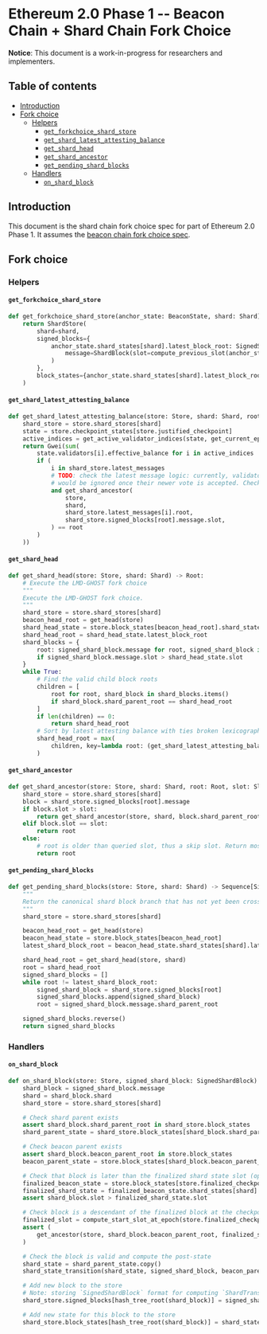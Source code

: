 # Ethereum 2.0 Phase 1 -- Beacon Chain + Shard Chain Fork Choice

**Notice**: This document is a work-in-progress for researchers and implementers.

## Table of contents

<!-- START doctoc generated TOC please keep comment here to allow auto update -->
<!-- DON'T EDIT THIS SECTION, INSTEAD RE-RUN doctoc TO UPDATE -->


- [Introduction](#introduction)
- [Fork choice](#fork-choice)
  - [Helpers](#helpers)
    - [`get_forkchoice_shard_store`](#get_forkchoice_shard_store)
    - [`get_shard_latest_attesting_balance`](#get_shard_latest_attesting_balance)
    - [`get_shard_head`](#get_shard_head)
    - [`get_shard_ancestor`](#get_shard_ancestor)
    - [`get_pending_shard_blocks`](#get_pending_shard_blocks)
  - [Handlers](#handlers)
    - [`on_shard_block`](#on_shard_block)

<!-- END doctoc generated TOC please keep comment here to allow auto update -->

## Introduction

This document is the shard chain fork choice spec for part of Ethereum 2.0 Phase 1. It assumes the [beacon chain fork choice spec](./fork-choice.md).

## Fork choice

### Helpers

#### `get_forkchoice_shard_store`

```python
def get_forkchoice_shard_store(anchor_state: BeaconState, shard: Shard) -> ShardStore:
    return ShardStore(
        shard=shard,
        signed_blocks={
            anchor_state.shard_states[shard].latest_block_root: SignedShardBlock(
                message=ShardBlock(slot=compute_previous_slot(anchor_state.slot), shard=shard)
            )
        },
        block_states={anchor_state.shard_states[shard].latest_block_root: anchor_state.copy().shard_states[shard]},
    )
```

#### `get_shard_latest_attesting_balance`

```python
def get_shard_latest_attesting_balance(store: Store, shard: Shard, root: Root) -> Gwei:
    shard_store = store.shard_stores[shard]
    state = store.checkpoint_states[store.justified_checkpoint]
    active_indices = get_active_validator_indices(state, get_current_epoch(state))
    return Gwei(sum(
        state.validators[i].effective_balance for i in active_indices
        if (
            i in shard_store.latest_messages
            # TODO: check the latest message logic: currently, validator's previous vote of another shard
            # would be ignored once their newer vote is accepted. Check if it makes sense.
            and get_shard_ancestor(
                store,
                shard,
                shard_store.latest_messages[i].root,
                shard_store.signed_blocks[root].message.slot,
            ) == root
        )
    ))
```

#### `get_shard_head`

```python
def get_shard_head(store: Store, shard: Shard) -> Root:
    # Execute the LMD-GHOST fork choice
    """
    Execute the LMD-GHOST fork choice.
    """
    shard_store = store.shard_stores[shard]
    beacon_head_root = get_head(store)
    shard_head_state = store.block_states[beacon_head_root].shard_states[shard]
    shard_head_root = shard_head_state.latest_block_root
    shard_blocks = {
        root: signed_shard_block.message for root, signed_shard_block in shard_store.signed_blocks.items()
        if signed_shard_block.message.slot > shard_head_state.slot
    }
    while True:
        # Find the valid child block roots
        children = [
            root for root, shard_block in shard_blocks.items()
            if shard_block.shard_parent_root == shard_head_root
        ]
        if len(children) == 0:
            return shard_head_root
        # Sort by latest attesting balance with ties broken lexicographically
        shard_head_root = max(
            children, key=lambda root: (get_shard_latest_attesting_balance(store, shard, root), root)
        )
```

#### `get_shard_ancestor`

```python
def get_shard_ancestor(store: Store, shard: Shard, root: Root, slot: Slot) -> Root:
    shard_store = store.shard_stores[shard]
    block = shard_store.signed_blocks[root].message
    if block.slot > slot:
        return get_shard_ancestor(store, shard, block.shard_parent_root, slot)
    elif block.slot == slot:
        return root
    else:
        # root is older than queried slot, thus a skip slot. Return most recent root prior to slot
        return root
```

#### `get_pending_shard_blocks`

```python
def get_pending_shard_blocks(store: Store, shard: Shard) -> Sequence[SignedShardBlock]:
    """
    Return the canonical shard block branch that has not yet been crosslinked.
    """
    shard_store = store.shard_stores[shard]

    beacon_head_root = get_head(store)
    beacon_head_state = store.block_states[beacon_head_root]
    latest_shard_block_root = beacon_head_state.shard_states[shard].latest_block_root

    shard_head_root = get_shard_head(store, shard)
    root = shard_head_root
    signed_shard_blocks = []
    while root != latest_shard_block_root:
        signed_shard_block = shard_store.signed_blocks[root]
        signed_shard_blocks.append(signed_shard_block)
        root = signed_shard_block.message.shard_parent_root

    signed_shard_blocks.reverse()
    return signed_shard_blocks
```

### Handlers

#### `on_shard_block`

```python
def on_shard_block(store: Store, signed_shard_block: SignedShardBlock) -> None:
    shard_block = signed_shard_block.message
    shard = shard_block.shard
    shard_store = store.shard_stores[shard]

    # Check shard parent exists
    assert shard_block.shard_parent_root in shard_store.block_states
    shard_parent_state = shard_store.block_states[shard_block.shard_parent_root]

    # Check beacon parent exists
    assert shard_block.beacon_parent_root in store.block_states
    beacon_parent_state = store.block_states[shard_block.beacon_parent_root]

    # Check that block is later than the finalized shard state slot (optimization to reduce calls to get_ancestor)
    finalized_beacon_state = store.block_states[store.finalized_checkpoint.root]
    finalized_shard_state = finalized_beacon_state.shard_states[shard]
    assert shard_block.slot > finalized_shard_state.slot

    # Check block is a descendant of the finalized block at the checkpoint finalized slot
    finalized_slot = compute_start_slot_at_epoch(store.finalized_checkpoint.epoch)
    assert (
        get_ancestor(store, shard_block.beacon_parent_root, finalized_slot) == store.finalized_checkpoint.root
    )

    # Check the block is valid and compute the post-state
    shard_state = shard_parent_state.copy()
    shard_state_transition(shard_state, signed_shard_block, beacon_parent_state, validate_result=True)

    # Add new block to the store
    # Note: storing `SignedShardBlock` format for computing `ShardTransition.proposer_signature_aggregate` 
    shard_store.signed_blocks[hash_tree_root(shard_block)] = signed_shard_block

    # Add new state for this block to the store
    shard_store.block_states[hash_tree_root(shard_block)] = shard_state
```
